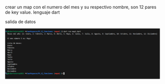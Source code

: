 crear un map con el numero del mes y su respectivo nombre, son 12 pares de key value. lenguaje dart

salida de datos 

![alt text](image-6.png)